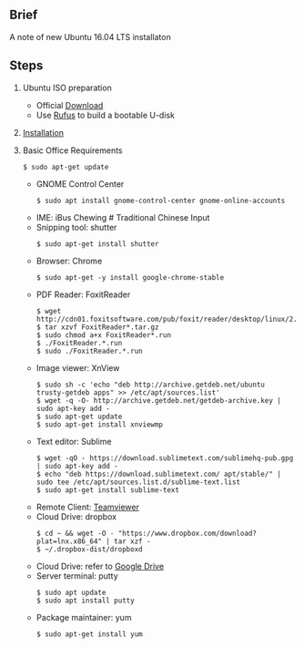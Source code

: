 ## Brief
A note of new Ubuntu 16.04 LTS installaton

## Steps
1. Ubuntu ISO preparation
    - Official [Download](http://releases.ubuntu.com/16.04/)
    - Use [Rufus](https://rufus.akeo.ie/) to build a bootable U-disk

2. [Installation](https://tutorials.ubuntu.com/tutorial/tutorial-install-ubuntu-desktop-1604#0)    
    
3. Basic Office Requirements
    ```
    $ sudo apt-get update
    ```
    - GNOME Control Center
        ```
        $ sudo apt install gnome-control-center gnome-online-accounts
        ```
    - IME: iBus Chewing # Traditional Chinese Input
    - Snipping tool: shutter
        ```
        $ sudo apt-get install shutter
        ```
    - Browser: Chrome
        ```
        $ sudo apt-get -y install google-chrome-stable
        ```
    - PDF Reader: FoxitReader
        ```
        $ wget http://cdn01.foxitsoftware.com/pub/foxit/reader/desktop/linux/2.x/2.1/en_us/FoxitReader2.1.0805_Server_x64_enu_Setup.run.tar.gz
        $ tar xzvf FoxitReader*.tar.gz
        $ sudo chmod a+x FoxitReader*.run
        $ ./FoxitReader.*.run
        $ sudo ./FoxitReader.*.run
        ```    
    - Image viewer: XnView
        ```    
        $ sudo sh -c 'echo "deb http://archive.getdeb.net/ubuntu trusty-getdeb apps" >> /etc/apt/sources.list'
        $ wget -q -O- http://archive.getdeb.net/getdeb-archive.key | sudo apt-key add -
        $ sudo apt-get update
        $ sudo apt-get install xnviewmp
        ```        
    - Text editor: Sublime
        ```
        $ wget -qO - https://download.sublimetext.com/sublimehq-pub.gpg | sudo apt-key add -
        $ echo "deb https://download.sublimetext.com/ apt/stable/" | sudo tee /etc/apt/sources.list.d/sublime-text.list
        $ sudo apt-get install sublime-text
        ```        
    - Remote Client: [Teamviewer](https://community.teamviewer.com/t5/Knowledge-Base/How-to-install-TeamViewer-on-Ubuntu/ta-p/45)         
    - Cloud Drive: dropbox
        ```
        $ cd ~ && wget -O - "https://www.dropbox.com/download?plat=lnx.x86_64" | tar xzf -
        $ ~/.dropbox-dist/dropboxd
        ```        
    - Cloud Drive: refer to [Google Drive](https://www.omgubuntu.co.uk/2016/08/use-google-drive-ubuntu-16-04-linux-desktops)
    - Server terminal: putty
        ```        
        $ sudo apt update
        $ sudo apt install putty
        ```        
    - Package maintainer: yum
        ```        
        $ sudo apt-get install yum
        ```        
        
        

